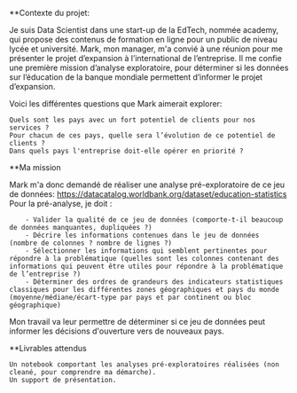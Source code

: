 **Contexte du projet: 

Je suis Data Scientist dans une start-up de la EdTech, nommée academy, qui propose des contenus de formation en ligne pour un public de niveau lycée et université.
Mark, mon manager, m'a convié à une réunion pour me présenter le projet d’expansion à l’international de l’entreprise. Il me confie une première mission d’analyse exploratoire, pour déterminer si les données sur l’éducation de la banque mondiale permettent d’informer le projet d’expansion.

Voici les différentes questions que Mark aimerait explorer:

    Quels sont les pays avec un fort potentiel de clients pour nos services ?
    Pour chacun de ces pays, quelle sera l’évolution de ce potentiel de clients ?
    Dans quels pays l'entreprise doit-elle opérer en priorité ?

**Ma mission

Mark m'a donc demandé de réaliser une analyse pré-exploratoire de ce jeu de données: https://datacatalog.worldbank.org/dataset/education-statistics
Pour la pré-analyse, je doit :

        - Valider la qualité de ce jeu de données (comporte-t-il beaucoup de données manquantes, dupliquées ?)
        - Décrire les informations contenues dans le jeu de données (nombre de colonnes ? nombre de lignes ?)
        - Sélectionner les informations qui semblent pertinentes pour répondre à la problématique (quelles sont les colonnes contenant des informations qui peuvent être utiles pour répondre à la problématique de l’entreprise ?)
        - Déterminer des ordres de grandeurs des indicateurs statistiques classiques pour les différentes zones géographiques et pays du monde (moyenne/médiane/écart-type par pays et par continent ou bloc géographique)

Mon travail va leur permettre de déterminer si ce jeu de données peut informer les décisions d'ouverture vers de nouveaux pays. 

**Livrables attendus

    Un notebook comportant les analyses pré-exploratoires réalisées (non cleané, pour comprendre ma démarche).
    Un support de présentation.
